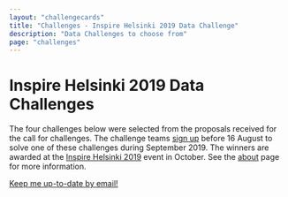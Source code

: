 ```yaml
---
layout: "challengecards"
title: "Challenges - Inspire Helsinki 2019 Data Challenge"
description: "Data Challenges to choose from"
page: "challenges"
---
```

# Inspire Helsinki 2019 Data Challenges

The four challenges below were selected from the proposals received for the call for challenges. The challenge teams [sign up](./signup.html) before 16 August to
solve one of these challenges during September 2019. The winners are awarded at the [Inspire Helsinki 2019](https://www.inspire-helsinki-2019.fi/) event in October.
See the [about](./about.html) page for more information.

<a href="https://link.webropolsurveys.com/S/F7B2F6F30E8DE049" class="btn btn-info btn-sm">Keep me up-to-date by email!</a>
